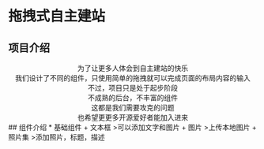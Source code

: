 # 拖拽式自主建站
## 项目介绍
  <center>为了让更多人体会到自主建站的快乐</center>
  <center>我们设计了不同的组件，只使用简单的拖拽就可以完成页面的布局内容的输入</center>
  <center>不过，项目只是处于起步阶段</center>
  <center>不成熟的后台，不丰富的组件</center>
  <center>这都是我们需要攻克的问题</center>
  <center>也希望更更多开源爱好者能加入进来</center>
## 组件介绍
  * 基础组件
    + 文本框 
        >可以添加文字和图片
    + 图片
        >上传本地图片
    + 照片集
        >添加照片，标题，描述